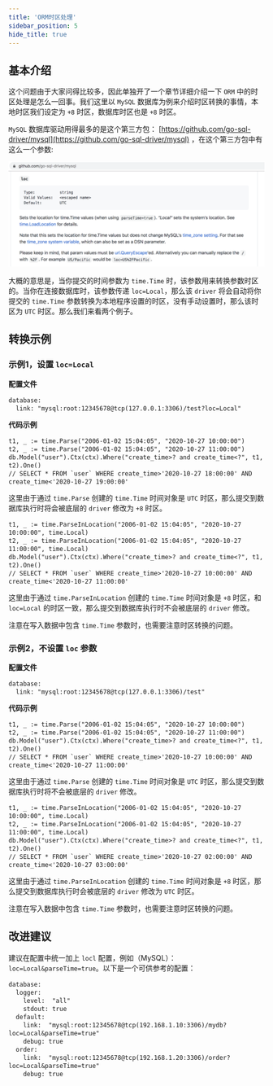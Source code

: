```yaml
---
title: 'ORM时区处理'
sidebar_position: 5
hide_title: true
---
```


## 基本介绍

这个问题由于大家问得比较多，因此单独开了一个章节详细介绍一下 `ORM` 中的时区处理是怎么一回事。我们这里以 `MySQL` 数据库为例来介绍时区转换的事情，本地时区我们设定为 `+8` 时区，数据库时区也是 `+8` 时区。

`MySQL` 数据库驱动用得最多的是这个第三方包： [https://github.com/go-sql-driver/mysql](https://github.com/go-sql-driver/mysql) ，在这个第三方包中有这么一个参数:

![](/markdown/c9f9ccb565a33318efaef981c77bd9b8.png)

大概的意思是，当你提交的时间参数为 `time.Time` 时，该参数用来转换参数时区的。当你在连接数据库时，该参数传递 `loc=Local`，那么该 `driver` 将会自动将你提交的 `time.Time` 参数转换为本地程序设置的时区，没有手动设置时，那么该时区为 `UTC` 时区。那么我们来看两个例子。

## 转换示例

### 示例1，设置 `loc=Local`

**配置文件**

```
database:
  link: "mysql:root:12345678@tcp(127.0.0.1:3306)/test?loc=Local"
```

**代码示例**

```
t1, _ := time.Parse("2006-01-02 15:04:05", "2020-10-27 10:00:00")
t2, _ := time.Parse("2006-01-02 15:04:05", "2020-10-27 11:00:00")
db.Model("user").Ctx(ctx).Where("create_time>? and create_time<?", t1, t2).One()
// SELECT * FROM `user` WHERE create_time>'2020-10-27 18:00:00' AND create_time<'2020-10-27 19:00:00'
```

这里由于通过 `time.Parse` 创建的 `time.Time` 时间对象是 `UTC` 时区，那么提交到数据库执行时将会被底层的 `driver` 修改为 `+8` 时区。

```
t1, _ := time.ParseInLocation("2006-01-02 15:04:05", "2020-10-27 10:00:00", time.Local)
t2, _ := time.ParseInLocation("2006-01-02 15:04:05", "2020-10-27 11:00:00", time.Local)
db.Model("user").Ctx(ctx).Where("create_time>? and create_time<?", t1, t2).One()
// SELECT * FROM `user` WHERE create_time>'2020-10-27 10:00:00' AND create_time<'2020-10-27 11:00:00'
```

这里由于通过 `time.ParseInLocation` 创建的 `time.Time` 时间对象是 `+8` 时区，和 `loc=Local` 的时区一致，那么提交到数据库执行时不会被底层的 `driver` 修改。

注意在写入数据中包含 `time.Time` 参数时，也需要注意时区转换的问题。

### 示例2，不设置 `loc` 参数

**配置文件**

```
database:
  link: "mysql:root:12345678@tcp(127.0.0.1:3306)/test"
```

**代码示例**

```
t1, _ := time.Parse("2006-01-02 15:04:05", "2020-10-27 10:00:00")
t2, _ := time.Parse("2006-01-02 15:04:05", "2020-10-27 11:00:00")
db.Model("user").Ctx(ctx).Where("create_time>? and create_time<?", t1, t2).One()
// SELECT * FROM `user` WHERE create_time>'2020-10-27 10:00:00' AND create_time<'2020-10-27 11:00:00'
```

这里由于通过 `time.Parse` 创建的 `time.Time` 时间对象是 `UTC` 时区，那么提交到数据库执行时将不会被底层的 `driver` 修改。

```
t1, _ := time.ParseInLocation("2006-01-02 15:04:05", "2020-10-27 10:00:00", time.Local)
t2, _ := time.ParseInLocation("2006-01-02 15:04:05", "2020-10-27 11:00:00", time.Local)
db.Model("user").Ctx(ctx).Where("create_time>? and create_time<?", t1, t2).One()
// SELECT * FROM `user` WHERE create_time>'2020-10-27 02:00:00' AND create_time<'2020-10-27 03:00:00'
```

这里由于通过 `time.ParseInLocation` 创建的 `time.Time` 时间对象是 `+8` 时区，那么提交到数据库执行时会被底层的 `driver` 修改为 `UTC` 时区。

注意在写入数据中包含 `time.Time` 参数时，也需要注意时区转换的问题。

## 改进建议

建议在配置中统一加上 `locl` 配置，例如（MySQL）： `loc=Local&parseTime=true`。以下是一个可供参考的配置：

```
database:
  logger:
    level:  "all"
    stdout: true
  default:
    link:  "mysql:root:12345678@tcp(192.168.1.10:3306)/mydb?loc=Local&parseTime=true"
    debug: true
  order:
    link:  "mysql:root:12345678@tcp(192.168.1.20:3306)/order?loc=Local&parseTime=true"
    debug: true
```
